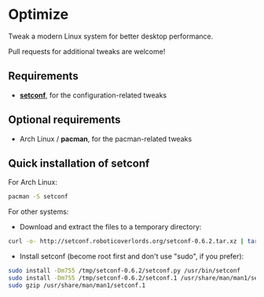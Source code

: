 Optimize
========

Tweak a modern Linux system for better desktop performance.

Pull requests for additional tweaks are welcome!


Requirements
------------

* **<a href="http://setconf.roboticoverlords.org">setconf</a>**, for the configuration-related tweaks


Optional requirements
---------------------

* Arch Linux / **pacman**, for the pacman-related tweaks


Quick installation of setconf
-----------------------------

For Arch Linux:

```bash
pacman -S setconf
```

For other systems:

* Download and extract the files to a temporary directory:

```bash
curl -o- http://setconf.roboticoverlords.org/setconf-0.6.2.tar.xz | tar JxC /tmp
```

* Install setconf (become root first and don't use "sudo", if you prefer):

```bash
sudo install -Dm755 /tmp/setconf-0.6.2/setconf.py /usr/bin/setconf
sudo install -Dm755 /tmp/setconf-0.6.2/setconf.1 /usr/share/man/man1/setconf.1
sudo gzip /usr/share/man/man1/setconf.1
```
